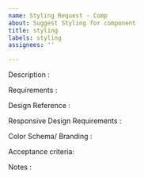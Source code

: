 ```yaml
---
name: Styling Request - Comp
about: Suggest Styling for component
title: styling
labels: styling
assignees: ''

---
```


Description :

Requirements : 

Design Reference : 

Responsive Design Requirements : 

Color Schema/ Branding : 

Acceptance criteria: 

Notes :
